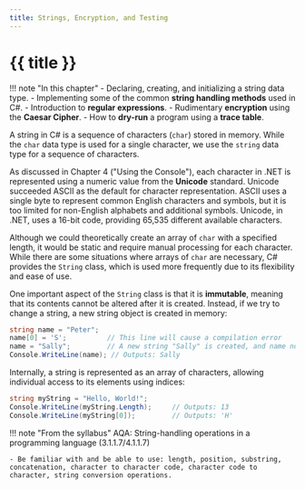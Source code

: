 ```yaml
---
title: Strings, Encryption, and Testing
---
```


# {{ title }}

!!! note "In this chapter"
    - Declaring, creating, and initializing a string data type.
    - Implementing some of the common __string handling methods__ used in C#.
    - Introduction to __regular expressions__.
    - Rudimentary __encryption__ using the __Caesar Cipher__.
    - How to __dry-run__ a program using a __trace table__.

A string in C# is a sequence of characters (`char`) stored in memory. While the `char` data type is used for a single character, we use the `string` data type for a sequence of characters. 

As discussed in Chapter 4 ("Using the Console"), each character in .NET is represented using a numeric value from the __Unicode__ standard. Unicode succeeded ASCII as the default for character representation. ASCII uses a single byte to represent common English characters and symbols, but it is too limited for non-English alphabets and additional symbols. Unicode, in .NET, uses a 16-bit code, providing 65,535 different available characters.

Although we could theoretically create an array of `char` with a specified length, it would be static and require manual processing for each character. While there are some situations where arrays of `char` are necessary, C# provides the `String` class, which is used more frequently due to its flexibility and ease of use.

One important aspect of the `String` class is that it is __immutable__, meaning that its contents cannot be altered after it is created. Instead, if we try to change a string, a new string object is created in memory:

```cs
string name = "Peter";
name[0] = 'S';          // This line will cause a compilation error
name = "Sally";         // A new string "Sally" is created, and name now refers to it
Console.WriteLine(name); // Outputs: Sally
```

Internally, a string is represented as an array of characters, allowing individual access to its elements using indices:

```cs
string myString = "Hello, World!";
Console.WriteLine(myString.Length);     // Outputs: 13
Console.WriteLine(myString[0]);         // Outputs: 'H'
```

!!! note "From the syllabus"
    AQA: String-handling operations in a programming language (3.1.1.7/4.1.1.7)

    - Be familiar with and be able to use: length, position, substring, concatenation, character to character code, character code to character, string conversion operations.
